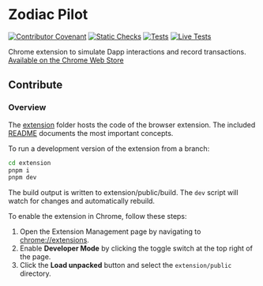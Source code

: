 # Zodiac Pilot

[![Contributor Covenant](https://img.shields.io/badge/Contributor%20Covenant-2.1-4baaaa.svg)](https://github.com/gnosiguild/CODE_OF_CONDUCT)
[![Static Checks](https://github.com/gnosisguild/zodiac-pilot/actions/workflows/static-checks.yaml/badge.svg)](https://github.com/gnosiguild/zodiac-pilot/actions/workflows/static-checks.yaml)
[![Tests](https://github.com/gnosisguild/zodiac-pilot/actions/workflows/tests.yaml/badge.svg)](https://github.com/gnosiguild/zodiac-pilot/actions/workflows/tests.yaml)
[![Live Tests](https://github.com/gnosisguild/zodiac-pilot/actions/workflows/live-tests.yaml/badge.svg)](https://github.com/gnosiguild/zodiac-pilot/actions/workflows/live-tests.yaml)

Chrome extension to simulate Dapp interactions and record transactions. [Available on the Chrome Web Store](https://chrome.google.com/webstore/detail/zodiac-pilot/jklckajipokenkbbodifahogmidkekcb?hl=en&authuser=0)

## Contribute

### Overview

The [extension](./deployables/extension/) folder hosts the code of the browser extension.
The included [README](./deployables/extension/README.md) documents the most important concepts.

To run a development version of the extension from a branch:

```bash
cd extension
pnpm i
pnpm dev
```

The build output is written to extension/public/build.
The `dev` script will watch for changes and automatically rebuild.

To enable the extension in Chrome, follow these steps:

1. Open the Extension Management page by navigating to [chrome://extensions](chrome://extensions).
2. Enable **Developer Mode** by clicking the toggle switch at the top right of the page.
3. Click the **Load unpacked** button and select the `extension/public` directory.
